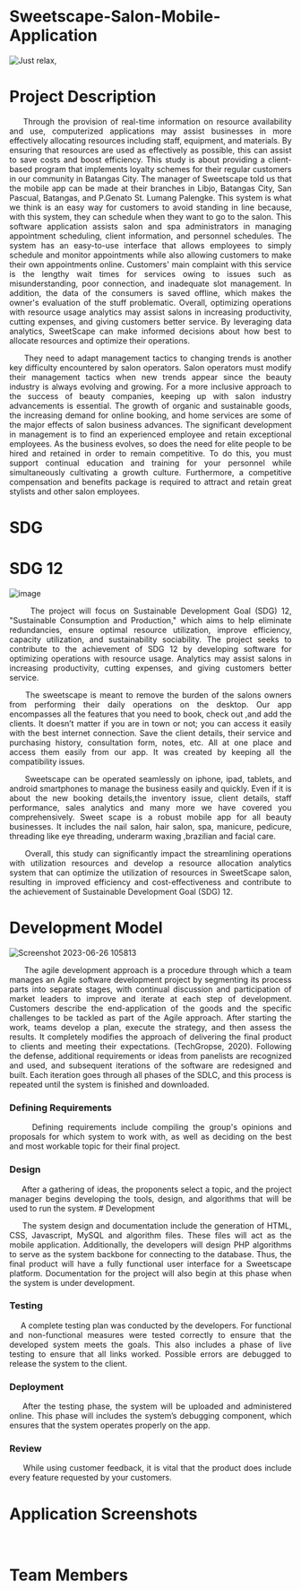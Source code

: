 # Sweetscape-Salon-Mobile-Application

![Just relax,](https://github.com/kryxsofiaengay/Sweetscape-Salon-Mobile-Application/assets/114215096/3168c068-6e32-4799-a7ae-4ce9c04dd383)

# Project Description
<p align="justify">&nbsp;&nbsp;&nbsp;&nbsp;Through the provision of real-time information on resource availability and use, computerized applications may assist businesses in more effectively allocating resources including staff, equipment, and materials. By ensuring that resources are used as effectively as possible, this can assist to save costs and boost efficiency. This study is about providing a client-based program that implements loyalty schemes for their regular customers in our community in Batangas City. The manager of Sweetscape told us that the mobile app can be made at their branches in Libjo, Batangas City, San Pascual, Batangas, and P.Genato St. Lumang Palengke. This system is what we think is an easy way for customers to avoid standing in line because, with this system, they can schedule when they want to go to the salon. This software application assists salon and spa administrators in managing appointment scheduling, client information, and personnel schedules. The system has an easy-to-use interface that allows employees to simply schedule and monitor appointments while also allowing customers to make their own appointments online. Customers' main complaint with this service is the lengthy wait times for services owing to issues such as misunderstanding, poor connection, and inadequate slot management. In addition, the data of the consumers is saved offline, which makes the owner's evaluation of the stuff problematic. Overall, optimizing operations with resource usage analytics may assist salons in increasing productivity, cutting expenses, and giving customers better service. By leveraging data analytics, SweetScape can make informed decisions about how best to allocate resources and optimize their operations.
<p align="justify">&nbsp;&nbsp;&nbsp;&nbsp; They need to adapt management tactics to changing trends is another key difficulty encountered by salon operators. Salon operators must modify their management tactics when new trends appear since the beauty industry is always evolving and growing. For a more inclusive approach to the success of beauty companies, keeping up with salon industry advancements is essential. The growth of organic and sustainable goods, the increasing demand for online booking, and home services are some of the major effects of salon business advances. The significant development in management is to find an experienced employee  and retain exceptional employees. As the business evolves, so does the need for elite people to be hired and retained in order to remain competitive. To do this, you must support continual education and training for your personnel while simultaneously cultivating a growth culture. Furthermore, a competitive compensation and benefits package is required to attract and retain great stylists and other salon employees.

# SDG
# SDG 12
![image](https://github.com/kryxsofiaengay/Sweetscape-Salon-Mobile-Application/assets/114215096/6a29c60c-7937-4715-867b-b06bdc8141c3)
<p align="justify">&nbsp;&nbsp;&nbsp;&nbsp; The project will focus on Sustainable Development Goal (SDG) 12, "Sustainable Consumption and Production," which aims to help eliminate redundancies, ensure optimal resource utilization, improve efficiency, capacity utilization, and sustainability sociability. The project seeks to contribute to the achievement of SDG 12 by developing software for optimizing operations with resource usage. Analytics may assist salons in increasing productivity, cutting expenses, and giving customers better service.

<p align="justify">&nbsp;&nbsp;&nbsp;&nbsp; The sweetscape is meant to remove the burden of the salons owners from  performing their daily operations on the desktop. Our app encompasses all the features that you need  to book, check out ,and add the clients. It doesn’t matter if you are in town or not; you can access it easily with the best internet connection. Save the client details, their service and purchasing history, consultation form, notes, etc. All at one place and access them easily from our app. It was created by keeping all the compatibility issues.

<p align="justify">&nbsp;&nbsp;&nbsp;&nbsp; Sweetscape  can be operated seamlessly on iphone, ipad, tablets, and android smartphones  to manage the business easily and quickly. Even if it is about  the new booking details,the inventory issue, client details,  staff performance, sales analytics and many more we have covered you comprehensively. Sweet scape is a robust mobile app  for all beauty businesses. It includes the nail salon, hair salon, spa, manicure, pedicure, threading  like eye threading, underarm waxing ,brazilian and  facial  care.

<p align="justify">&nbsp;&nbsp;&nbsp;&nbsp; Overall, this study can significantly impact the streamlining operations with  utilization resources and develop a resource allocation analytics system that can optimize the utilization of resources in SweetScape salon, resulting in improved efficiency and cost-effectiveness and contribute to the achievement of Sustainable Development Goal (SDG) 12.

# Development Model
![Screenshot 2023-06-26 105813](https://github.com/kryxsofiaengay/Sweetscape-Salon-Mobile-Application/assets/114215096/280e5652-4cce-42c6-8a74-772c400aef0c)

<p align="justify">&nbsp;&nbsp;&nbsp;&nbsp; The agile development approach is a procedure through which a team manages an Agile software development project by segmenting its process parts into separate stages, with continual discussion and participation of market leaders to improve and iterate at each step of development. Customers describe the end-application of the goods and the specific challenges to be tackled as part of the Agile approach. After starting the work, teams develop a plan, execute the strategy, and then assess the results. It completely modifies the approach of delivering the final product to clients and meeting their expectations. (TechGropse, 2020). Following the defense, additional requirements or ideas from panelists are recognized and used, and subsequent iterations of the software are redesigned and built. Each iteration goes through all phases of the SDLC, and this process is repeated until the system is finished and downloaded.

### Defining Requirements
<p align="justify">&nbsp;&nbsp;&nbsp;&nbsp; Defining requirements include compiling the group's opinions and proposals for which system to work with, as well as deciding on the best and most workable topic for their final project.

### Design
  <p align="justify">&nbsp;&nbsp;&nbsp;&nbsp; After a gathering of ideas, the proponents select a topic, and the project manager begins developing the tools, design, and algorithms that will be used to run the system.
# Development
  <p align="justify">&nbsp;&nbsp;&nbsp;&nbsp; The system design and documentation include the generation of HTML, CSS, Javascript, MySQL and algorithm files. These files will act as the mobile application. Additionally, the developers will design PHP algorithms to serve as the system backbone for connecting to the database. Thus, the final product will have a fully functional user interface for a Sweetscape platform. Documentation for the project will also begin at this phase when the system is under development.
    
### Testing
  <p align="justify">&nbsp;&nbsp;&nbsp;&nbsp; A complete testing plan was conducted by the developers. For functional and non-functional measures were tested correctly to ensure that the developed system meets the goals. This also includes a phase of live testing to ensure that all links worked. Possible errors are debugged to release the system to the client.

### Deployment
  <p align="justify">&nbsp;&nbsp;&nbsp;&nbsp;After the testing phase, the system will be uploaded and administered online. This phase will includes the system’s debugging component, which ensures that the system operates properly on the app.
    
### Review
  <p align="justify">&nbsp;&nbsp;&nbsp;&nbsp; While using customer feedback, it is vital that the product does include every feature requested by your customers.

# Application Screenshots
<p align="justify">&nbsp;&nbsp;&nbsp;&nbsp;

# Team Members


